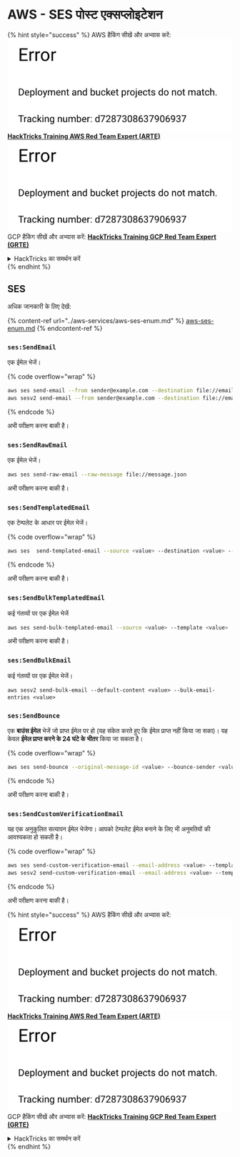 # AWS - SES पोस्ट एक्सप्लोइटेशन

{% hint style="success" %}
AWS हैकिंग सीखें और अभ्यास करें:<img src="../../../.gitbook/assets/image (1) (1).png" alt="" data-size="line">[**HackTricks Training AWS Red Team Expert (ARTE)**](https://training.hacktricks.xyz/courses/arte)<img src="../../../.gitbook/assets/image (1) (1).png" alt="" data-size="line">\
GCP हैकिंग सीखें और अभ्यास करें: <img src="../../../.gitbook/assets/image (2).png" alt="" data-size="line">[**HackTricks Training GCP Red Team Expert (GRTE)**<img src="../../../.gitbook/assets/image (2).png" alt="" data-size="line">](https://training.hacktricks.xyz/courses/grte)

<details>

<summary>HackTricks का समर्थन करें</summary>

* [**सदस्यता योजनाएँ**](https://github.com/sponsors/carlospolop) देखें!
* **हमारे** 💬 [**Discord समूह**](https://discord.gg/hRep4RUj7f) या [**telegram समूह**](https://t.me/peass) में शामिल हों या **Twitter** 🐦 पर हमें **फॉलो करें** [**@hacktricks\_live**](https://twitter.com/hacktricks\_live)**.**
* हैकिंग ट्रिक्स साझा करें और [**HackTricks**](https://github.com/carlospolop/hacktricks) और [**HackTricks Cloud**](https://github.com/carlospolop/hacktricks-cloud) गिटहब रिपोजिटरी में PR सबमिट करें।

</details>
{% endhint %}

## SES

अधिक जानकारी के लिए देखें:

{% content-ref url="../aws-services/aws-ses-enum.md" %}
[aws-ses-enum.md](../aws-services/aws-ses-enum.md)
{% endcontent-ref %}

### `ses:SendEmail`

एक ईमेल भेजें।

{% code overflow="wrap" %}
```bash
aws ses send-email --from sender@example.com --destination file://emails.json --message file://message.json
aws sesv2 send-email --from sender@example.com --destination file://emails.json --message file://message.json
```
{% endcode %}

अभी परीक्षण करना बाकी है।

### `ses:SendRawEmail`

एक ईमेल भेजें।
```bash
aws ses send-raw-email --raw-message file://message.json
```
अभी परीक्षण करना बाकी है।

### `ses:SendTemplatedEmail`

एक टेम्पलेट के आधार पर ईमेल भेजें।

{% code overflow="wrap" %}
```bash
aws ses  send-templated-email --source <value> --destination <value> --template <value>
```
{% endcode %}

अभी परीक्षण करना बाकी है।

### `ses:SendBulkTemplatedEmail`

कई गंतव्यों पर एक ईमेल भेजें
```bash
aws ses send-bulk-templated-email --source <value> --template <value>
```
अभी परीक्षण करना बाकी है।

### `ses:SendBulkEmail`

कई गंतव्यों पर एक ईमेल भेजें।
```
aws sesv2 send-bulk-email --default-content <value> --bulk-email-entries <value>
```
### `ses:SendBounce`

एक **बाउंस ईमेल** भेजें जो प्राप्त ईमेल पर हो (यह संकेत करते हुए कि ईमेल प्राप्त नहीं किया जा सका)। यह केवल **ईमेल प्राप्त करने के 24 घंटे के भीतर** किया जा सकता है।

{% code overflow="wrap" %}
```bash
aws ses send-bounce --original-message-id <value> --bounce-sender <value> --bounced-recipient-info-list <value>
```
{% endcode %}

अभी परीक्षण करना बाकी है।

### `ses:SendCustomVerificationEmail`

यह एक अनुकूलित सत्यापन ईमेल भेजेगा। आपको टेम्पलेट ईमेल बनाने के लिए भी अनुमतियों की आवश्यकता हो सकती है।

{% code overflow="wrap" %}
```bash
aws ses send-custom-verification-email --email-address <value> --template-name <value>
aws sesv2 send-custom-verification-email --email-address <value> --template-name <value>
```
{% endcode %}

अभी परीक्षण करना बाकी है।

{% hint style="success" %}
AWS हैकिंग सीखें और अभ्यास करें:<img src="../../../.gitbook/assets/image (1) (1).png" alt="" data-size="line">[**HackTricks Training AWS Red Team Expert (ARTE)**](https://training.hacktricks.xyz/courses/arte)<img src="../../../.gitbook/assets/image (1) (1).png" alt="" data-size="line">\
GCP हैकिंग सीखें और अभ्यास करें: <img src="../../../.gitbook/assets/image (2).png" alt="" data-size="line">[**HackTricks Training GCP Red Team Expert (GRTE)**<img src="../../../.gitbook/assets/image (2).png" alt="" data-size="line">](https://training.hacktricks.xyz/courses/grte)

<details>

<summary>HackTricks का समर्थन करें</summary>

* [**सदस्यता योजनाएँ**](https://github.com/sponsors/carlospolop) जांचें!
* **हमारे साथ जुड़ें** 💬 [**Discord समूह**](https://discord.gg/hRep4RUj7f) या [**टेलीग्राम समूह**](https://t.me/peass) या **हमें** **Twitter** 🐦 [**@hacktricks\_live**](https://twitter.com/hacktricks\_live)** पर फॉलो करें।**
* **हैकिंग ट्रिक्स साझा करें और** [**HackTricks**](https://github.com/carlospolop/hacktricks) और [**HackTricks Cloud**](https://github.com/carlospolop/hacktricks-cloud) गिटहब रिपोजिटरी में PR सबमिट करें।

</details>
{% endhint %}
